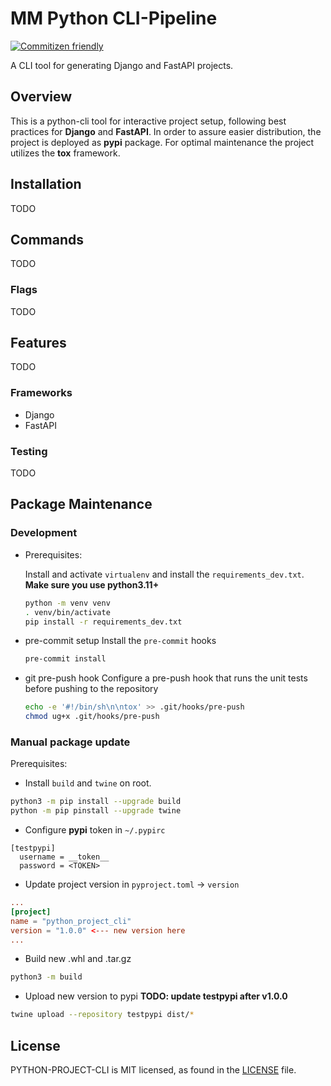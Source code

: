 # MM Python CLI-Pipeline
[![Commitizen friendly](https://img.shields.io/badge/commitizen-friendly-brightgreen.svg)](http://commitizen.github.io/cz-cli/)

A CLI tool for generating Django and FastAPI projects.

## Overview
This is a python-cli tool for interactive project setup, following best practices for **Django** and **FastAPI**.
In order to assure easier distribution, the project is deployed as **pypi** package.
For optimal maintenance the project utilizes the **tox** framework.

## Installation
TODO

## Commands
TODO

### Flags
TODO

## Features
TODO

### Frameworks
- Django
- FastAPI

### Testing
TODO

## Package Maintenance
### Development
- Prerequisites:

  Install and activate `virtualenv` and install the `requirements_dev.txt`. **Make sure you use python3.11+**
  ```bash
  python -m venv venv
  . venv/bin/activate
  pip install -r requirements_dev.txt
  ```

- pre-commit setup
  Install the `pre-commit` hooks
  ```bash
  pre-commit install
  ```

- git pre-push hook
  Configure a pre-push hook that runs the unit tests before pushing to the repository
  ```bash
  echo -e '#!/bin/sh\n\ntox' >> .git/hooks/pre-push
  chmod ug+x .git/hooks/pre-push
  ```

### Manual package update
Prerequisites:

- Install `build` and `twine` on root.
```bash
python3 -m pip install --upgrade build
python -m pip pinstall --upgrade twine
```

- Configure **pypi** token in `~/.pypirc`
```
[testpypi]
  username = __token__
  password = <TOKEN>
```
- Update project version in `pyproject.toml` -> `version`
```toml
...
[project]
name = "python_project_cli"
version = "1.0.0" <--- new version here
...
```

- Build new .whl and .tar.gz
```bash
python3 -m build
```

- Upload new version to pypi **TODO: update testpypi after v1.0.0**
```bash
twine upload --repository testpypi dist/*
```

## License

PYTHON-PROJECT-CLI is MIT licensed, as found in the
[LICENSE](https://github.com/MentorMate/python-project-cli/blob/development/LICENSE) file.
